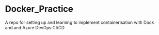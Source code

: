 # Docker_Practice
A repo for setting up and learning to implement containerisation with Dock and and Azure DevOps CI/CD 
